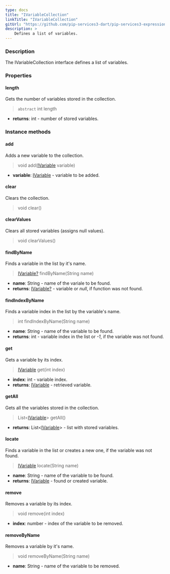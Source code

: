 ```yaml
---
type: docs
title: "IVariableCollection"
linkTitle: "IVariableCollection"
gitUrl: "https://github.com/pip-services3-dart/pip-services3-expressions-dart"
description: > 
    Defines a list of variables.
---
```


### Description

The IVariableCollection interface defines a list of variables.


### Properties

#### length
Gets the number of variables stored in the collection.
> `abstract` int length

- **returns**: int - number of stored variables.


### Instance methods

#### add
Adds a new variable to the collection.

> void add([IVariable](../ivariable) variable)

- **variable**: [IVariable](../ivariable) - variable to be added.


#### clear
Clears the collection.

> void clear()


#### clearValues
Clears all stored variables (assigns null values).

> void clearValues()


#### findByName
Finds a variable in the list by it's name.

> [IVariable?](../ivariable) findByName(String name)

- **name**: String - name of the variale to be found.
- **returns**: [IVariable?](../ivariable) - variable or *null*, if function was not found.

#### findIndexByName
Finds a variable index in the list by the variable's name. 

> int findIndexByName(String name)

- **name**: String - name of the variable to be found.
- **returns**: int - variable index in the list or *-1*, if the variable was not found.


#### get
Gets a variable by its index.

> [IVariable](../ivariable) get(int index)

- **index**: int - variable index.
- **returns**: [IVariable](../ivariable) - retrieved variable.

#### getAll
Gets all the variables stored in the collection.

> List<[IVariable](../ivariable)> getAll()
- **returns**: List<[IVariable](../ivariable)> - list with stored variables.

#### locate
Finds a variable in the list or creates a new one, if the variable was not found.

> [IVariable](../ivariable) locate(String name)

- **name**: String - name of the variable to be found.
- **returns**: [IVariable](../ivariable) - found or created variable.

#### remove
Removes a variable by its index.

> void remove(int index)

- **index**: number - index of the variable to be removed.

#### removeByName
Removes a variable by it's name.

> void removeByName(String name)

- **name**: String - name of the variable to be removed.

